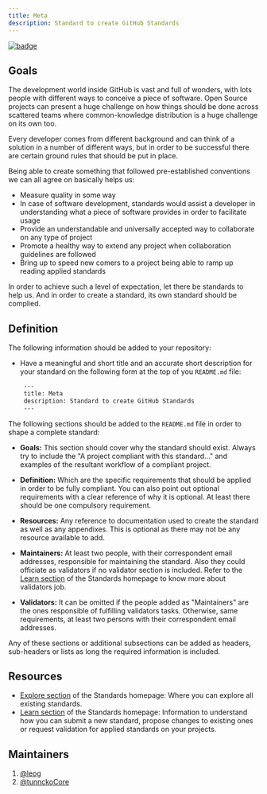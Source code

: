 ```yaml
---
title: Meta
description: Standard to create GitHub Standards
---
```

[![badge]](https://github.com/Standards/meta/issues/4)

## Goals
The development world inside GitHub is vast and full of wonders, with lots people with different ways to conceive a piece of software. Open Source projects can present a huge challenge on how things should be done across scattered teams where common-knowledge distribution is a huge challenge on its own too.

Every developer comes from different background and can think of a solution in a number of different ways, but in order to be successful there are certain ground rules that should be put in place.

Being able to create something that followed pre-established conventions we can all agree on basically helps us:

* Measure quality in some way
* In case of software development, standards would assist a developer in understanding what a piece of software provides in order to facilitate usage
* Provide an understandable and universally accepted way to collaborate on any type of project
* Promote a healthy way to extend any project when collaboration guidelines are followed
* Bring up to speed new comers to a project being able to ramp up reading applied standards

In order to achieve such a level of expectation, let there be standards to help us. And in order to create a standard, its own standard should be complied.

## Definition
The following information should be added to your repository:

* Have a meaningful and short title and an accurate short description for your standard on the following form at the top of you `README.md` file:
  ```markdown
   ---
   title: Meta
   description: Standard to create GitHub Standards
   ---
  ```
  
The following sections should be added to the `README.md` file in order to shape a complete standard:

* **Goals:** This section should cover why the standard should exist. Always try to include the "A project compliant with this standard..." and examples of the resultant workflow of a compliant project.


* **Definition:** Which are the specific requirements that should be applied in order to be fully compliant. You can also point out optional requirements with a clear reference of why it is optional. At least there should be one compulsory requirement.


* **Resources:** Any reference to documentation used to create the standard as well as any appendixes. This is optional as there may not be any resource available to add.


* **Maintainers:** At least two people, with their correspondent email addresses, responsible for maintaining the standard. Also they could officiate as validators if no validator section is included. Refer to the [Learn section] of the Standards homepage to know more about validators job.


* **Validators:** It can be omitted if the people added as "Maintainers" are the ones responsible of fulfilling validators tasks. Otherwise, same requirements, at least two persons with their correspondent email addresses.

Any of these sections or additional subsections can be added as headers, sub-headers or lists as long the required information is included.

## Resources

* [Explore section] of the Standards homepage: Where you can explore all existing standards.
* [Learn section] of the Standards homepage: Information to understand how you can submit a new standard, propose changes to existing ones or request validation for applied standards on your projects.

## Maintainers

1. [@leog](https://github.com/leog)
2. [@tunnckoCore](https://github.com/tunnckoCore)

[Explore section]: https://standards.github.io/explore
[Learn section]: https://standards.github.io/learn
[badge]: https://badges-kfirryfzxo.now.sh/badge/4
